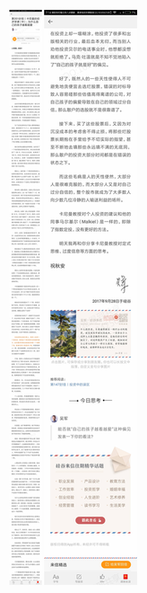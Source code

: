 ![](../images/第351封信丨卡尼曼的经济学课（中）：为什么自己的孩子越看越爱.jpg)
![](../images/第351封信丨卡尼曼的经济学课（中）：为什么自己的孩子越看越爱2.jpg)
